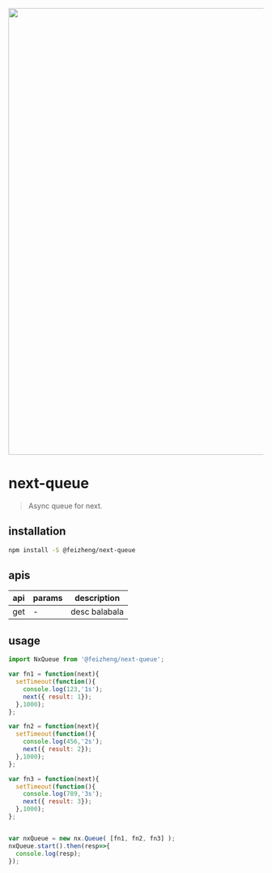 <p align="center">
  <a href="https://afeiship.github.io/next-queue/">
    <img width="880" src="https://tva1.sinaimg.cn/large/006tNbRwgy1gaa2xerbv3j30w40hugon.jpg">
  </a>
</p>

# next-queue
> Async queue for next.

## installation
```bash
npm install -S @feizheng/next-queue
```

## apis
| api | params | description   |
|-----|--------|---------------|
| get | -      | desc balabala |

## usage
```js
import NxQueue from '@feizheng/next-queue';

var fn1 = function(next){
  setTimeout(function(){
    console.log(123,'1s');
    next({ result: 1});
  },1000);
};

var fn2 = function(next){
  setTimeout(function(){
    console.log(456,'2s');
    next({ result: 2});
  },1000);
};

var fn3 = function(next){
  setTimeout(function(){
    console.log(789,'3s');
    next({ result: 3});
  },1000);
};


var nxQueue = new nx.Queue( [fn1, fn2, fn3] );
nxQueue.start().then(resp=>{
  console.log(resp);
});
```

